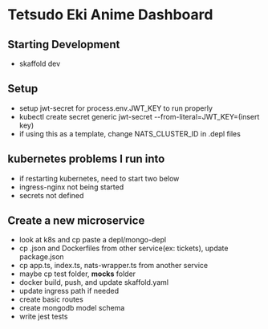 # Tetsudo Eki Anime Dashboard

## Starting Development

- skaffold dev

## Setup

- setup jwt-secret for process.env.JWT_KEY to run properly
- kubectl create secret generic jwt-secret --from-literal=JWT_KEY=(insert key)
- if using this as a template, change NATS_CLUSTER_ID in .depl files

## kubernetes problems I run into

- if restarting kubernetes, need to start two below
- ingress-nginx not being started
- secrets not defined

## Create a new microservice

- look at k8s and cp paste a depl/mongo-depl
- cp .json and Dockerfiles from other service(ex: tickets), update package.json
- cp app.ts, index.ts, nats-wrapper.ts from another service
- maybe cp test folder, **mocks** folder
- docker build, push, and update skaffold.yaml
- update ingress path if needed
- create basic routes
- create mongodb model schema
- write jest tests
